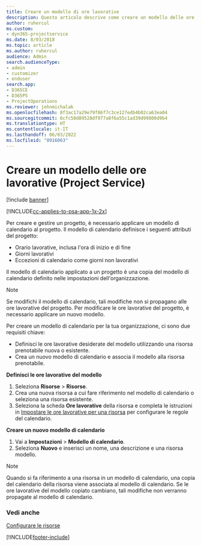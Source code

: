 ```yaml
---
title: Creare un modello di ore lavorative
description: Questo articolo descrive come creare un modello delle ore lavorative in Project Service.
author: ruhercul
ms.custom:
- dyn365-projectservice
ms.date: 8/03/2018
ms.topic: article
ms.author: ruhercul
audience: Admin
search.audienceType:
- admin
- customizer
- enduser
search.app:
- D365CE
- D365PS
- ProjectOperations
ms.reviewer: johnmichalak
ms.openlocfilehash: 8f3ac17a29e79f86f7c3ce127edb4b02ca63ea04
ms.sourcegitcommit: 6cfc50d89528df977a8f6a55c1ad39d99800d9b4
ms.translationtype: HT
ms.contentlocale: it-IT
ms.lasthandoff: 06/03/2022
ms.locfileid: "8916063"
---
```

# <a name="create-a-work-hours-template-project-service"></a>Creare un modello delle ore lavorative (Project Service)

[!include [banner](../includes/psa-now-project-operations.md)]

[!INCLUDE[cc-applies-to-psa-app-1x-2x](../includes/cc-applies-to-psa-app-3x.md)]

Per creare e gestire un progetto, è necessario applicare un modello di calendario al progetto. Il modello di calendario definisce i seguenti attributi del progetto:

- Orario lavorative, inclusa l'ora di inizio e di fine
- Giorni lavorativi
- Eccezioni di calendario come giorni non lavorativi

Il modello di calendario applicato a un progetto è una copia del modello di calendario definito nelle impostazioni dell'organizzazione.

> [!NOTE]
> Se modifichi il modello di calendario, tali modifiche non si propagano alle ore lavorative del progetto. Per modificare le ore lavorative del progetto, è necessario applicare un nuovo modello.

Per creare un modello di calendario per la tua organizzazione, ci sono due requisiti chiave:

- Definisci le ore lavorative desiderate del modello utilizzando una risorsa prenotabile nuova o esistente.
- Crea un nuovo modello di calendario e associa il modello alla risorsa prenotabile.

**Definisci le ore lavorative del modello**

1. Seleziona **Risorse** \> **Risorse**.
2. Crea una nuova risorsa a cui fare riferimento nel modello di calendario o seleziona una risorsa esistente.
3. Seleziona la scheda **Ore lavorative** della risorsa e completa le istruzioni in [Impostare le ore lavorative per una risorsa](/dynamics365/field-service/set-work-hours-resource) per configurare le regole del calendario.

**Creare un nuovo modello di calendario**

1. Vai a **Impostazioni** \> **Modello di calendario**.
2. Seleziona **Nuovo** e inserisci un nome, una descrizione e una risorsa modello.


> [!NOTE]
> Quando si fa riferimento a una risorsa in un modello di calendario, una copia del calendario della risorsa viene associata al modello di calendario. Se le ore lavorative del modello copiato cambiano, tali modifiche non verranno propagate al modello di calendario.


### <a name="see-also"></a>Vedi anche  
 [Configurare le risorse](../psa/set-up-resources.md)


[!INCLUDE[footer-include](../includes/footer-banner.md)]
